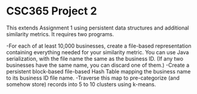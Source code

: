 # CSC365 Project 2
This extends Assignment 1 using persistent data structures and additional similarity metrics. It requires two programs.

-For each of at least 10,000 businesses, create a file-based representation containing everything needed for your similarity metric. You can use Java serialization, with the file name the same as the business ID. (If any two businesses have the same name, you can discard one of them.)
-Create a persistent block-based file-based Hash Table mapping the business name to its business ID file name.
-Traverse this map to pre-categorize (and somehow store) records into 5 to 10 clusters using k-means.
